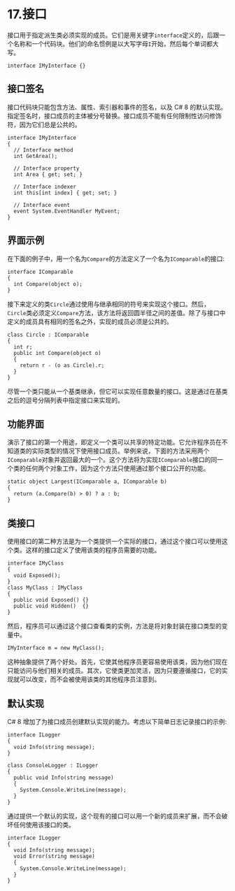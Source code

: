 # 17.接口

接口用于指定派生类必须实现的成员。它们是用关键字`interface`定义的，后跟一个名称和一个代码块。他们的命名惯例是以大写字母`I`开始，然后每个单词都大写。

```
interface IMyInterface {}

```

## 接口签名

接口代码块只能包含方法、属性、索引器和事件的签名，以及 C# 8 的默认实现。指定签名时，接口成员的主体被分号替换。接口成员不能有任何限制性访问修饰符，因为它们总是公共的。

```
interface IMyInterface
{
  // Interface method
  int GetArea();

  // Interface property
  int Area { get; set; }

  // Interface indexer
  int this[int index] { get; set; }

  // Interface event
  event System.EventHandler MyEvent;
}

```

## 界面示例

在下面的例子中，用一个名为`Compare`的方法定义了一个名为`IComparable`的接口:

```
interface IComparable
{
  int Compare(object o);
}

```

接下来定义的类`Circle`通过使用与继承相同的符号来实现这个接口。然后，`Circle`类必须定义`Compare`方法，该方法将返回圆半径之间的差值。除了与接口中定义的成员具有相同的签名之外，实现的成员必须是公共的。

```
class Circle : IComparable
{
  int r;
  public int Compare(object o)
  {
    return r - (o as Circle).r;
  }
}

```

尽管一个类只能从一个基类继承，但它可以实现任意数量的接口。这是通过在基类之后的逗号分隔列表中指定接口来实现的。

## 功能界面

演示了接口的第一个用途，即定义一个类可以共享的特定功能。它允许程序员在不知道类的实际类型的情况下使用接口成员。举例来说，下面的方法采用两个`IComparable`对象并返回最大的一个。这个方法将为实现`IComparable`接口的同一个类的任何两个对象工作，因为这个方法只使用通过那个接口公开的功能。

```
static object Largest(IComparable a, IComparable b)
{
  return (a.Compare(b) > 0) ? a : b;
}

```

## 类接口

使用接口的第二种方法是为一个类提供一个实际的接口，通过这个接口可以使用这个类。这样的接口定义了使用该类的程序员需要的功能。

```
interface IMyClass
{
  void Exposed();
}
class MyClass : IMyClass
{
  public void Exposed() {}
  public void Hidden()  {}
}

```

然后，程序员可以通过这个接口查看类的实例，方法是将对象封装在接口类型的变量中。

```
IMyInterface m = new MyClass();

```

这种抽象提供了两个好处。首先，它使其他程序员更容易使用该类，因为他们现在只能访问与他们相关的成员。其次，它使类更加灵活，因为只要遵循接口，它的实现就可以改变，而不会被使用该类的其他程序员注意到。

## 默认实现

C# 8 增加了为接口成员创建默认实现的能力。考虑以下简单日志记录接口的示例:

```
interface ILogger
{
  void Info(string message);
}

class ConsoleLogger : ILogger
{
  public void Info(string message)
  {
    System.Console.WriteLine(message);
  }
}

```

通过提供一个默认的实现，这个现有的接口可以用一个新的成员来扩展，而不会破坏任何使用该接口的类。

```
interface ILogger
{
  void Info(string message);
  void Error(string message)
  {
    System.Console.WriteLine(message);
  }
}

```